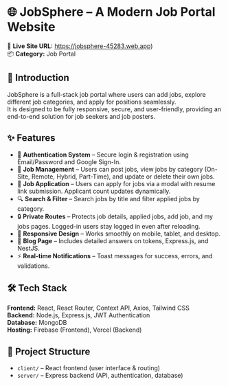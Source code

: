 # 🌐 JobSphere – A Modern Job Portal Website  

🚀 **Live Site URL:** https://jobsphere-45283.web.app)  
📦 **Category:** Job Portal  

## 📖 Introduction  
JobSphere is a full-stack job portal where users can add jobs, explore different job categories, and apply for positions seamlessly.  
It is designed to be fully responsive, secure, and user-friendly, providing an end-to-end solution for job seekers and job posters.  

## ✨ Features  
- 🔑 **Authentication System** – Secure login & registration using Email/Password and Google Sign-In.  
- 📌 **Job Management** – Users can post jobs, view jobs by category (On-Site, Remote, Hybrid, Part-Time), and update or delete their own jobs.  
- 📝 **Job Application** – Users can apply for jobs via a modal with resume link submission. Applicant count updates dynamically.  
- 🔍 **Search & Filter** – Search jobs by title and filter applied jobs by category.  
- 🔒 **Private Routes** – Protects job details, applied jobs, add job, and my jobs pages. Logged-in users stay logged in even after reloading.  
- 📱 **Responsive Design** – Works smoothly on mobile, tablet, and desktop.  
- 📰 **Blog Page** – Includes detailed answers on tokens, Express.js, and NestJS.  
- ⚡ **Real-time Notifications** – Toast messages for success, errors, and validations.  

## 🛠️ Tech Stack  
**Frontend:** React, React Router, Context API, Axios, Tailwind CSS  
**Backend:** Node.js, Express.js, JWT Authentication  
**Database:** MongoDB  
**Hosting:** Firebase (Frontend), Vercel (Backend)  

## 📂 Project Structure  
- `client/` – React frontend (user interface & routing)  
- `server/` – Express backend (API, authentication, database)  



